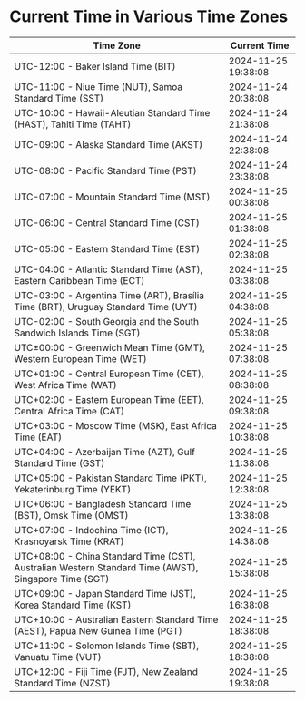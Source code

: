 # Current Time in Various Time Zones

| Time Zone | Current Time |
|-----------|--------------|
| UTC-12:00 - Baker Island Time (BIT) | 2024-11-25 19:38:08 |
| UTC-11:00 - Niue Time (NUT), Samoa Standard Time (SST) | 2024-11-24 20:38:08 |
| UTC-10:00 - Hawaii-Aleutian Standard Time (HAST), Tahiti Time (TAHT) | 2024-11-24 21:38:08 |
| UTC-09:00 - Alaska Standard Time (AKST) | 2024-11-24 22:38:08 |
| UTC-08:00 - Pacific Standard Time (PST) | 2024-11-24 23:38:08 |
| UTC-07:00 - Mountain Standard Time (MST) | 2024-11-25 00:38:08 |
| UTC-06:00 - Central Standard Time (CST) | 2024-11-25 01:38:08 |
| UTC-05:00 - Eastern Standard Time (EST) | 2024-11-25 02:38:08 |
| UTC-04:00 - Atlantic Standard Time (AST), Eastern Caribbean Time (ECT) | 2024-11-25 03:38:08 |
| UTC-03:00 - Argentina Time (ART), Brasília Time (BRT), Uruguay Standard Time (UYT) | 2024-11-25 04:38:08 |
| UTC-02:00 - South Georgia and the South Sandwich Islands Time (SGT) | 2024-11-25 05:38:08 |
| UTC±00:00 - Greenwich Mean Time (GMT), Western European Time (WET) | 2024-11-25 07:38:08 |
| UTC+01:00 - Central European Time (CET), West Africa Time (WAT) | 2024-11-25 08:38:08 |
| UTC+02:00 - Eastern European Time (EET), Central Africa Time (CAT) | 2024-11-25 09:38:08 |
| UTC+03:00 - Moscow Time (MSK), East Africa Time (EAT) | 2024-11-25 10:38:08 |
| UTC+04:00 - Azerbaijan Time (AZT), Gulf Standard Time (GST) | 2024-11-25 11:38:08 |
| UTC+05:00 - Pakistan Standard Time (PKT), Yekaterinburg Time (YEKT) | 2024-11-25 12:38:08 |
| UTC+06:00 - Bangladesh Standard Time (BST), Omsk Time (OMST) | 2024-11-25 13:38:08 |
| UTC+07:00 - Indochina Time (ICT), Krasnoyarsk Time (KRAT) | 2024-11-25 14:38:08 |
| UTC+08:00 - China Standard Time (CST), Australian Western Standard Time (AWST), Singapore Time (SGT) | 2024-11-25 15:38:08 |
| UTC+09:00 - Japan Standard Time (JST), Korea Standard Time (KST) | 2024-11-25 16:38:08 |
| UTC+10:00 - Australian Eastern Standard Time (AEST), Papua New Guinea Time (PGT) | 2024-11-25 18:38:08 |
| UTC+11:00 - Solomon Islands Time (SBT), Vanuatu Time (VUT) | 2024-11-25 18:38:08 |
| UTC+12:00 - Fiji Time (FJT), New Zealand Standard Time (NZST) | 2024-11-25 19:38:08 |
